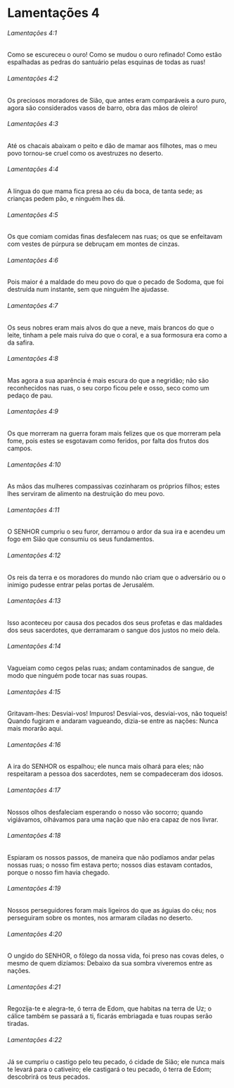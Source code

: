 # Lamentações 4

###### Lamentações 4:1

Como se escureceu o ouro! Como se mudou o ouro refinado! Como estão espalhadas as pedras do santuário pelas esquinas de todas as ruas!

###### Lamentações 4:2

Os preciosos moradores de Sião, que antes eram comparáveis a ouro puro, agora são considerados vasos de barro, obra das mãos de oleiro!

###### Lamentações 4:3

Até os chacais abaixam o peito e dão de mamar aos filhotes, mas o meu povo tornou-se cruel como os avestruzes no deserto.

###### Lamentações 4:4

A língua do que mama fica presa ao céu da boca, de tanta sede; as crianças pedem pão, e ninguém lhes dá.

###### Lamentações 4:5

Os que comiam comidas finas desfalecem nas ruas; os que se enfeitavam com vestes de púrpura se debruçam em montes de cinzas.

###### Lamentações 4:6

Pois maior é a maldade do meu povo do que o pecado de Sodoma, que foi destruída num instante, sem que ninguém lhe ajudasse.

###### Lamentações 4:7

Os seus nobres eram mais alvos do que a neve, mais brancos do que o leite, tinham a pele mais ruiva do que o coral, e a sua formosura era como a da safira.

###### Lamentações 4:8

Mas agora a sua aparência é mais escura do que a negridão; não são reconhecidos nas ruas, o seu corpo ficou pele e osso, seco como um pedaço de pau.

###### Lamentações 4:9

Os que morreram na guerra foram mais felizes que os que morreram pela fome, pois estes se esgotavam como feridos, por falta dos frutos dos campos.

###### Lamentações 4:10

As mãos das mulheres compassivas cozinharam os próprios filhos; estes lhes serviram de alimento na destruição do meu povo.

###### Lamentações 4:11

O SENHOR cumpriu o seu furor, derramou o ardor da sua ira e acendeu um fogo em Sião que consumiu os seus fundamentos.

###### Lamentações 4:12

Os reis da terra e os moradores do mundo não criam que o adversário ou o inimigo pudesse entrar pelas portas de Jerusalém.

###### Lamentações 4:13

Isso aconteceu por causa dos pecados dos seus profetas e das maldades dos seus sacerdotes, que derramaram o sangue dos justos no meio dela.

###### Lamentações 4:14

Vagueiam como cegos pelas ruas; andam contaminados de sangue, de modo que ninguém pode tocar nas suas roupas.

###### Lamentações 4:15

Gritavam-lhes: Desviai-vos! Impuros! Desviai-vos, desviai-vos, não toqueis! Quando fugiram e andaram vagueando, dizia-se entre as nações: Nunca mais morarão aqui.

###### Lamentações 4:16

A ira do SENHOR os espalhou; ele nunca mais olhará para eles; não respeitaram a pessoa dos sacerdotes, nem se compadeceram dos idosos.

###### Lamentações 4:17

Nossos olhos desfaleciam esperando o nosso vão socorro; quando vigiávamos, olhávamos para uma nação que não era capaz de nos livrar.

###### Lamentações 4:18

Espiaram os nossos passos, de maneira que não podíamos andar pelas nossas ruas; o nosso fim estava perto; nossos dias estavam contados, porque o nosso fim havia chegado.

###### Lamentações 4:19

Nossos perseguidores foram mais ligeiros do que as águias do céu; nos perseguiram sobre os montes, nos armaram ciladas no deserto.

###### Lamentações 4:20

O ungido do SENHOR, o fôlego da nossa vida, foi preso nas covas deles, o mesmo de quem dizíamos: Debaixo da sua sombra viveremos entre as nações.

###### Lamentações 4:21

Regozija-te e alegra-te, ó terra de Edom, que habitas na terra de Uz; o cálice também se passará a ti, ficarás embriagada e tuas roupas serão tiradas.

###### Lamentações 4:22

Já se cumpriu o castigo pelo teu pecado, ó cidade de Sião; ele nunca mais te levará para o cativeiro; ele castigará o teu pecado, ó terra de Edom; descobrirá os teus pecados.

